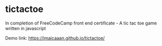 # tictactoe
 In completion of FreeCodeCamp front end certificate - A tic tac toe game written in javascript 

 Demo link: https://jmaicaaan.github.io/tictactoe/
